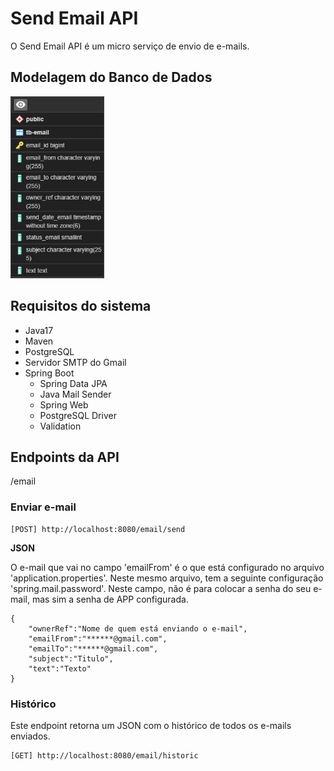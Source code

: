 # Send Email API

<p>O Send Email API é um micro serviço de envio de e-mails.</p>

## Modelagem do Banco de Dados
<img src="./TB_EMAIL.png" width="150px">

## Requisitos do sistema
 - Java17
 - Maven
 - PostgreSQL
 - Servidor SMTP do Gmail
 - Spring Boot
    - Spring Data JPA
    - Java Mail Sender 
    - Spring Web
    - PostgreSQL Driver
    - Validation

## Endpoints da API

/email
### Enviar e-mail
```
[POST] http://localhost:8080/email/send
```

**JSON**
<p>O e-mail que vai no campo 'emailFrom' é o que está configurado no arquivo 'application.properties'. Neste mesmo arquivo, tem a seguinte configuração 'spring.mail.password'. Neste campo, não é para colocar a senha do seu e-mail, mas sim a senha de APP configurada.</p>

```
{
	"ownerRef":"Nome de quem está enviando o e-mail",
	"emailFrom":"******@gmail.com",
	"emailTo":"******@gmail.com",
	"subject":"Titulo",
	"text":"Texto"
}
```

### Histórico
<P>Este endpoint retorna um JSON com o histórico de todos os e-mails enviados.</P>

```
[GET] http://localhost:8080/email/historic
```

